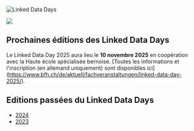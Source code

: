 ![Linked Data Days](/static-assets/img/linked-data-days.png)
  
![   ](/static-assets/img/white-space-2.jpg)

## Prochaines éditions des Linked Data Days

Le Linked Data Day 2025 aura lieu le **10 novembre 2025** en coopération avec la Haute école spécialisée bernoise. [Toutes les informations et l'inscription (en allemand uniquement) sont disponibles ici] (https://www.bfh.ch/de/aktuell/fachveranstaltungen/linked-data-day-2025/).
  
## Editions passées du Linked Data Days

* [2024](/community/linked-data-day-2024/)
* [2023](/community/linked-data-day-2023/)
